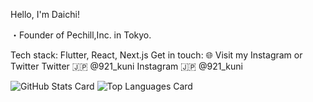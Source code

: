 Hello, I'm Daichi!

・Founder of Pechill,Inc. in Tokyo.

Tech stack:
Flutter, React, Next.js
Get in touch:
🌐 Visit my Instagram or Twitter
Twitter 🇯🇵 @921_kuni
Instagram 🇯🇵 @921_kuni

![GitHub Stats Card](https://github-readme-stats.vercel.app/api?username=daichi-kunii&theme=onedark)
![Top Languages Card](https://github-readme-stats.vercel.app/api/top-langs/?username=daichi-kunii&theme=onedark)
